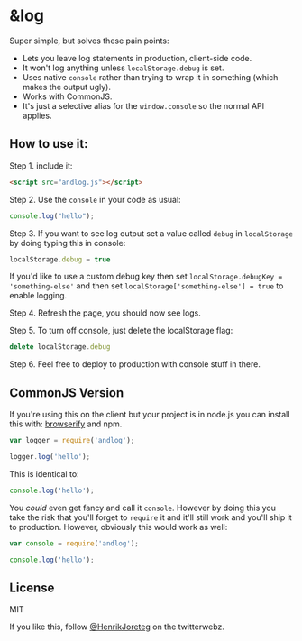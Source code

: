 # &log

Super simple, but solves these pain points:

- Lets you leave log statements in production, client-side code.
- It won't log anything unless `localStorage.debug` is set.
- Uses native `console` rather than trying to wrap it in something (which makes the output ugly).
- Works with CommonJS.
- It's just a selective alias for the `window.console` so the normal API applies.

## How to use it:


Step 1. include it:

```html
<script src="andlog.js"></script>
```

Step 2. Use the `console` in your code as usual:

```javascript
console.log("hello");
```

Step 3. If you want to see log output set a value called `debug` in `localStorage` by doing typing this in console:

```javascript
localStorage.debug = true
```

  If you'd like to use a custom debug key then set `localStorage.debugKey = 'something-else'` and then set `localStorage['something-else'] = true` to enable logging.

Step 4. Refresh the page, you should now see logs.

Step 5. To turn off console, just delete the localStorage flag:

```javascript
delete localStorage.debug
```

Step 6. Feel free to deploy to production with console stuff in there.


## CommonJS Version

If you're using this on the client but your project is in node.js you can install this with: [browserify](https://github.com/substack/node-browserify/) and npm. 

```javascript
var logger = require('andlog');

logger.log('hello');
```

This is identical to:

```javascript
console.log('hello');
```

You *could* even get fancy and call it `console`. However by doing this you take the risk that you'll forget to `require` it and it'll still work and you'll ship it to production. However, obviously this would work as well:

```javascript
var console = require('andlog');

console.log('hello');
```

## License

MIT

If you like this, follow [@HenrikJoreteg](http://twitter.com/henrikjoreteg) on the twitterwebz.
